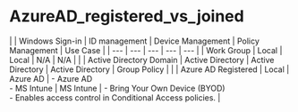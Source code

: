 # AzureAD_registered_vs_joined

|  | Windows Sign-in | ID management | Device Management | Policy Management | Use Case |
| --- | --- | --- | --- | --- |
| Work Group | Local | Local | N/A | N/A |  |
| Active Directory Domain | Active Directory | Active Directory | Active Directory | Group Policy |  |
| Azure AD Registered | Local | Azure AD | - Azure AD <br> - MS Intune | MS Intune | - Bring Your Own Device (BYOD) <br> - 
Enables access control in Conditional Access policies. |
